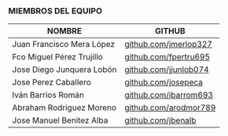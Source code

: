 ### MIEMBROS DEL EQUIPO

|          NOMBRE            |                        GITHUB                           |
|----------------------------|---------------------------------------------------------|
| Juan Francisco Mera López  | [github.com/jmerlop327](https://github.com/jmerlop327)  |
| Fco Miguel Pérez Trujillo  | [github.com/fpertru695 ](https://github.com/fpertru695 )  |
| Jose Diego Junquera Lobón  | [github.com/jjunlob074](https://github.com/jjunlob074) |
| Jose Perez Caballero  | [github.com/josepeca](https://github.com/josepeca)  |
| Iván Barrios Román         | [github.com/ibarrom693 ](https://github.com/ibarrom693)  |
| Abraham Rodriguez Moreno   | [github.com/arodmor789](https://github.com/arodmor )    |
| Jose Manuel Benitez Alba   | [github.com/jbenalb](https://github.com/jbenalb )    |

